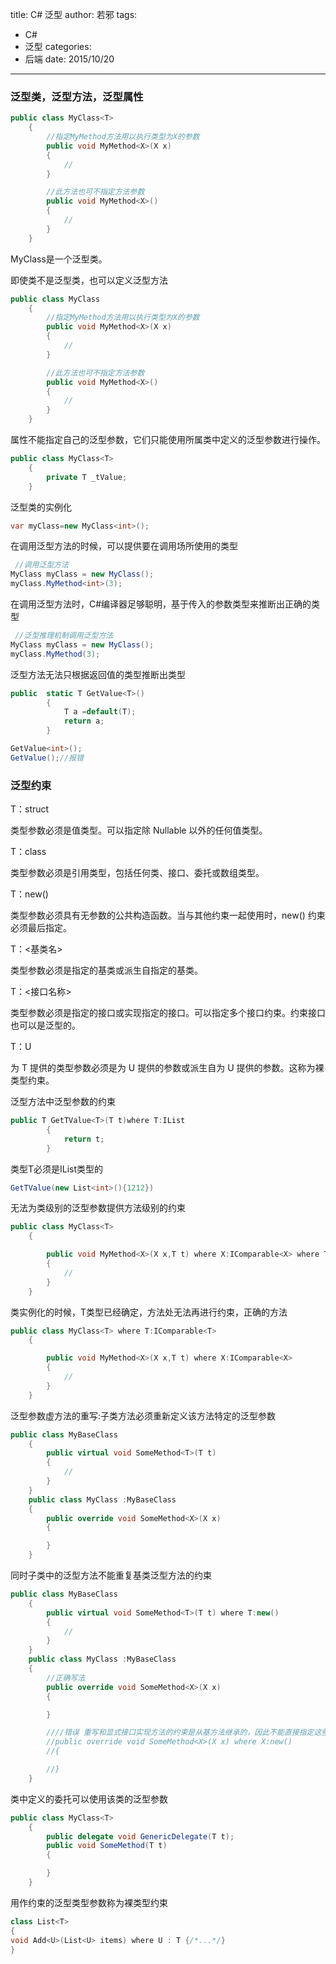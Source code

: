 title: C# 泛型
author: 若邪
tags:
 - C#
 - 泛型
categories:
 - 后端
date: 2015/10/20
---

### 泛型类，泛型方法，泛型属性
```cs
public class MyClass<T>
    {
        //指定MyMethod方法用以执行类型为X的参数
        public void MyMethod<X>(X x)
        {
            //
        }

        //此方法也可不指定方法参数
        public void MyMethod<X>()
        {
            //
        }
    }
```
MyClass是一个泛型类。

即使类不是泛型类，也可以定义泛型方法
```cs
public class MyClass
    {
        //指定MyMethod方法用以执行类型为X的参数
        public void MyMethod<X>(X x)
        {
            //
        }

        //此方法也可不指定方法参数
        public void MyMethod<X>()
        {
            //
        }
    }
```
属性不能指定自己的泛型参数，它们只能使用所属类中定义的泛型参数进行操作。
```cs
public class MyClass<T>
    {
        private T _tValue;
    }
```
泛型类的实例化
```cs
var myClass=new MyClass<int>();
```

在调用泛型方法的时候，可以提供要在调用场所使用的类型
```cs
 //调用泛型方法
MyClass myClass = new MyClass();
myClass.MyMethod<int>(3);
```
在调用泛型方法时，C#编译器足够聪明，基于传入的参数类型来推断出正确的类型
```cs
 //泛型推理机制调用泛型方法
MyClass myClass = new MyClass();
myClass.MyMethod(3);
```

泛型方法无法只根据返回值的类型推断出类型
```cs
public  static T GetValue<T>()
        {
            T a =default(T);
            return a;
        }
```
```cs
GetValue<int>();
GetValue();//报错
```
### 泛型约束

T：struct


类型参数必须是值类型。可以指定除 Nullable 以外的任何值类型。

T：class


类型参数必须是引用类型，包括任何类、接口、委托或数组类型。

T：new()


类型参数必须具有无参数的公共构造函数。当与其他约束一起使用时，new() 约束必须最后指定。

T：<基类名>


类型参数必须是指定的基类或派生自指定的基类。

T：<接口名称>


类型参数必须是指定的接口或实现指定的接口。可以指定多个接口约束。约束接口也可以是泛型的。

T：U


为 T 提供的类型参数必须是为 U 提供的参数或派生自为 U 提供的参数。这称为裸类型约束。

泛型方法中泛型参数的约束
```cs
public T GetTValue<T>(T t)where T:IList
        {
            return t;
        }
```
类型T必须是IList类型的
```cs
GetTValue(new List<int>(){1212})
```

无法为类级别的泛型参数提供方法级别的约束
```cs
public class MyClass<T>
    {

        public void MyMethod<X>(X x,T t) where X:IComparable<X> where T:IComparer<T>
        {
            //
        }
    }
```
类实例化的时候，T类型已经确定，方法处无法再进行约束，正确的方法
```cs
public class MyClass<T> where T:IComparable<T>
    {

        public void MyMethod<X>(X x,T t) where X:IComparable<X>
        {
            //
        }
    }
```
泛型参数虚方法的重写:子类方法必须重新定义该方法特定的泛型参数
```cs
public class MyBaseClass
    {
        public virtual void SomeMethod<T>(T t)
        {
            //
        }
    }
    public class MyClass :MyBaseClass
    {
        public override void SomeMethod<X>(X x)
        {

        }
    }
```
同时子类中的泛型方法不能重复基类泛型方法的约束
```cs
public class MyBaseClass
    {
        public virtual void SomeMethod<T>(T t) where T:new()
        {
            //
        }
    }
    public class MyClass :MyBaseClass
    {
        //正确写法
        public override void SomeMethod<X>(X x)
        {

        }

        ////错误 重写和显式接口实现方法的约束是从基方法继承的，因此不能直接指定这些约束
        //public override void SomeMethod<X>(X x) where X:new()
        //{

        //}
    }
```
类中定义的委托可以使用该类的泛型参数
```cs
public class MyClass<T>
    {
        public delegate void GenericDelegate(T t);
        public void SomeMethod(T t)
        {

        }
    }
```
用作约束的泛型类型参数称为裸类型约束
```cs
class List<T>
{
void Add<U>(List<U> items) where U : T {/*...*/}
}
```